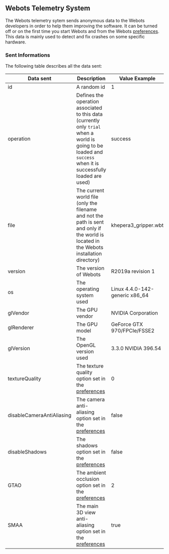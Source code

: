 ## Webots Telemetry System

The Webots telemetry sytem sends anonymous data to the Webots developers in order to help them improving the software.
It can be turned off or on the first time you start Webots and from the Webots [preferences](preferences.md#general).
This data is mainly used to detect and fix crashes on some specific hardware.

### Sent Informations
The following table describes all the data sent:

| Data sent                 | Description                                                                                                                                                     | Value Example                  |
| ------------------------- | --------------------------------------------------------------------------------------------------------------------------------------------------------------- | ------------------------------ |
| id                        | A random id                                                                                                                                                     | 1                              |
| operation                 | Defines the operation associated to this data (currently only `trial` when a world is going to be loaded and `success` when it is successfully loaded are used) | success                        |
| file                      | The current world file (only the filename and not the path is sent and only if the world is located in the Webots installation directory)                       | khepera3_gripper.wbt           |
| version                   | The version of Webots                                                                                                                                           | R2019a revision 1              |
| os                        | The operating system used                                                                                                                                       | Linux 4.4.0-142-generic x86_64 |
| glVendor                  | The GPU vendor                                                                                                                                                  | NVIDIA Corporation             |
| glRenderer                | The GPU model                                                                                                                                                   | GeForce GTX 970/FPCIe/FSSE2    |
| glVersion                 | The OpenGL version used                                                                                                                                         | 3.3.0 NVIDIA 396.54            |
| textureQuality            | The texture quality option set in the [preferences](preferences.md#opengl)                                                                                      | 0                              |
| disableCameraAntiAliasing | The camera anti-aliasing option set in the [preferences](preferences.md#opengl)                                                                                 | false                          |
| disableShadows            | The shadows option set in the [preferences](preferences.md#opengl)                                                                                              | false                          |
| GTAO                      | The ambient occlusion option set in the [preferences](preferences.md#opengl)                                                                                    | 2                              |
| SMAA                      | The main 3D view anti-aliasing option set in the [preferences](preferences.md#opengl)                                                                           | true                           |
